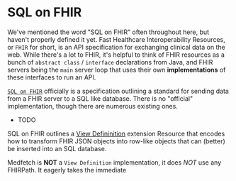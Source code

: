 # SQL on FHIR
We've mentioned the word "SQL on FHIR" often throughout here, but haven't properly defined it yet.
Fast Healthcare Interoperability Resources, or `FHIR` for short, is an API specification for exchanging
clinical data on the web. While there's a lot to FHIR, it's helpful to think of FHIR resources 
as a bunch of `abstract class` / `interface` declarations from Java, and FHIR servers being the `main` server 
loop that uses their own **implementations** of these interfaces to run an API.

[`SQL on FHIR`](https://build.fhir.org/ig/FHIR/sql-on-fhir-v2/index.html) officially is a specification outlining a standard
for sending data from a FHIR server to a SQL like database. There is no "official" implementation, though there are numerous
existing ones.

- TODO

SQL on FHIR outlines a [View Defininition](https://build.fhir.org/ig/FHIR/sql-on-fhir-v2/StructureDefinition-ViewDefinition.html) extension
Resource that encodes how to transform FHIR JSON objects into row-like objects that can (better) be inserted into an SQL database.

Medfetch is **NOT** a `View Definition` implementation, it does *NOT* use any FHIRPath. It eagerly takes the immediate
